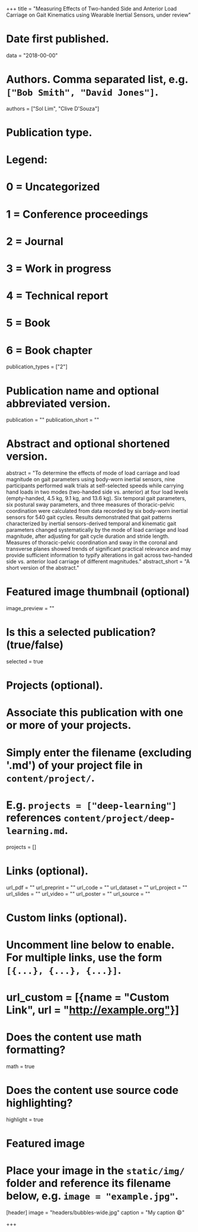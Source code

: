 +++
title = "Measuring Effects of Two-handed Side and Anterior Load Carriage on Gait Kinematics using Wearable Inertial Sensors, under review"

# Date first published.
data = "2018-00-00"

# Authors. Comma separated list, e.g. `["Bob Smith", "David Jones"]`.
authors = ["Sol Lim", "Clive D'Souza"]

# Publication type.
# Legend:
# 0 = Uncategorized
# 1 = Conference proceedings
# 2 = Journal
# 3 = Work in progress
# 4 = Technical report
# 5 = Book
# 6 = Book chapter
publication_types = ["2"]

# Publication name and optional abbreviated version.
publication = ""
publication_short = ""

# Abstract and optional shortened version.
abstract = "To determine the effects of mode of load carriage and load magnitude on gait parameters using body-worn inertial sensors, nine participants performed walk trials at self-selected speeds while carrying hand loads in two modes (two-handed side vs. anterior) at four load levels (empty-handed, 4.5 kg, 9.1 kg, and 13.6 kg). Six temporal gait parameters, six postural sway parameters, and three measures of thoracic-pelvic coordination were calculated from data recorded by six body-worn inertial sensors for 540 gait cycles. Results demonstrated that gait patterns characterized by inertial sensors-derived temporal and kinematic gait parameters changed systematically by the mode of load carriage and load magnitude, after adjusting for gait cycle duration and stride length. Measures of thoracic-pelvic coordination and sway in the coronal and transverse planes showed trends of significant practical relevance and may provide sufficient information to typify alterations in gait across two-handed side vs. anterior load carriage of different magnitudes."
abstract_short = "A short version of the abstract."

# Featured image thumbnail (optional)
image_preview = ""

# Is this a selected publication? (true/false)
selected = true

# Projects (optional).
#   Associate this publication with one or more of your projects.
#   Simply enter the filename (excluding '.md') of your project file in `content/project/`.
#   E.g. `projects = ["deep-learning"]` references `content/project/deep-learning.md`.
projects = []

# Links (optional).
url_pdf = ""
url_preprint = ""
url_code = ""
url_dataset = ""
url_project = ""
url_slides = ""
url_video = ""
url_poster = ""
url_source = ""

# Custom links (optional).
#   Uncomment line below to enable. For multiple links, use the form `[{...}, {...}, {...}]`.
# url_custom = [{name = "Custom Link", url = "http://example.org"}]

# Does the content use math formatting?
math = true

# Does the content use source code highlighting?
highlight = true

# Featured image
# Place your image in the `static/img/` folder and reference its filename below, e.g. `image = "example.jpg"`.
[header]
image = "headers/bubbles-wide.jpg"
caption = "My caption 😄"

+++
